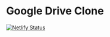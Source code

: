 # Google Drive Clone
[![Netlify Status](https://api.netlify.com/api/v1/badges/d8e24864-2434-4ee6-8135-983941cb428e/deploy-status)](https://app.netlify.com/sites/studis/deploys)